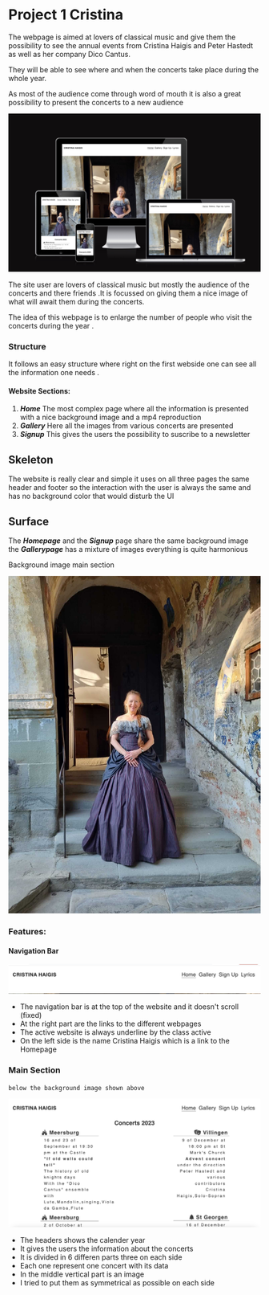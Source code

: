 # Project 1 Cristina

The webpage is aimed at lovers of classical music and give them the possibility
to see the annual events from Cristina Haigis and Peter Hastedt as
well as her company Dico Cantus.

They will be able to see where and when the concerts take place during the
whole year.

As most of the audience come through word of mouth it is also a great possibility
to present the concerts to a new audience

![Responsive website](assets/images/responsivewebsite.jpg)

The site user are lovers of classical music but mostly the audience of the
concerts and there friends .It is focussed
on giving them a nice image of what will await them during the concerts.

The idea of this webpage is to enlarge the number of people who visit
the concerts during the year .

### Structure

It follows an easy structure where right on the first webside one can see all
the information one needs .

#### Website Sections:

1. **_Home_** The most complex page where all the information is presented
   with a nice background image and a mp4 reproduction
2. **_Gallery_** Here all the images from various concerts are presented
3. **_Signup_** This gives the users the possibility to suscribe to a newsletter

## Skeleton

The website is really clear and simple it uses on all three pages the same
header and footer so the interaction with the user is always the same and has
no background color that would disturb the UI

## Surface

The **_Homepage_** and the **_Signup_** page share the same background image
the **_Gallerypage_** has a mixture of images everything is quite
harmonious

Background image main section

![Cristina Haigis](assets/images/cristina1.jpg)

### Features:

#### Navigation Bar

![Header Nav bar](assets/images/header.jpg)

- The navigation bar is at the top of the website and it doesn't scroll (fixed)
- At the right part are the links to the different webpages
- The active website is always underline by the class active
- On the left side is the name Cristina Haigis which is a link to the Homepage

### Main Section

    below the background image shown above

![Mainpart](assets/images/main1indexhtml.jpg)

- The headers shows the calender year
- It gives the users the information about the concerts
- It is divided in 6 differen parts three on each side
- Each one represent one concert with its data
- In the middle vertical part is an image
- I tried to put them as symmetrical as possible on each
  side
